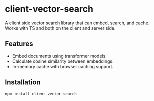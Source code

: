 # client-vector-search

A client side vector search library that can embed, search, and cache. Works with TS and both on the client and server side.


## Features

- Embed documents using transformer models.
- Calculate cosine similarity between embeddings.
- In-memory cache with browser caching support.

## Installation

```bash
npm install client-vector-search
